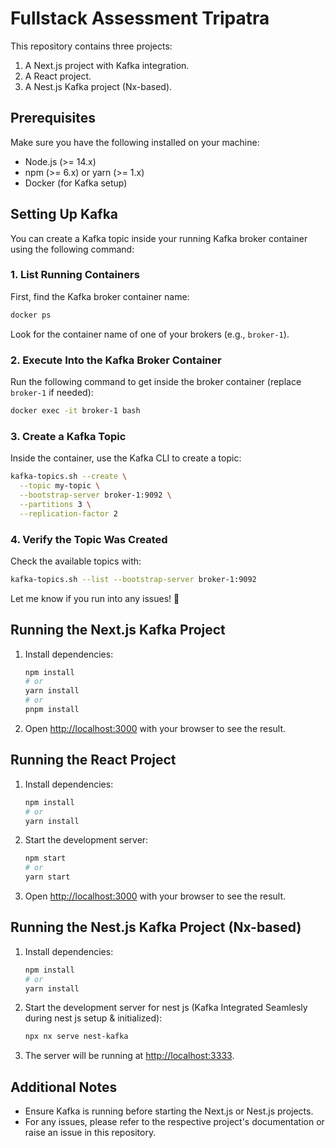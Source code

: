 # Fullstack Assessment Tripatra

This repository contains three projects:
1. A Next.js project with Kafka integration.
2. A React project.
3. A Nest.js Kafka project (Nx-based).

## Prerequisites

Make sure you have the following installed on your machine:
- Node.js (>= 14.x)
- npm (>= 6.x) or yarn (>= 1.x)
- Docker (for Kafka setup)

## Setting Up Kafka
You can create a Kafka topic inside your running Kafka broker container using the following command:

### **1. List Running Containers**  
First, find the Kafka broker container name:  
```sh
docker ps
```
Look for the container name of one of your brokers (e.g., `broker-1`).

### **2. Execute Into the Kafka Broker Container**  
Run the following command to get inside the broker container (replace `broker-1` if needed):  
```sh
docker exec -it broker-1 bash
```

### **3. Create a Kafka Topic**  
Inside the container, use the Kafka CLI to create a topic:  
```sh
kafka-topics.sh --create \
  --topic my-topic \
  --bootstrap-server broker-1:9092 \
  --partitions 3 \
  --replication-factor 2
```

### **4. Verify the Topic Was Created**  
Check the available topics with:  
```sh
kafka-topics.sh --list --bootstrap-server broker-1:9092
```

Let me know if you run into any issues! 🚀
## Running the Next.js Kafka Project

1. Install dependencies:
    ```sh
    npm install
    # or
    yarn install
    # or
    pnpm install
    ```

2. Open [http://localhost:3000](http://localhost:3000) with your browser to see the result.

## Running the React Project

1. Install dependencies:
    ```sh
    npm install
    # or
    yarn install
    ```

2. Start the development server:
    ```sh
    npm start
    # or
    yarn start
    ```

3. Open [http://localhost:3000](http://localhost:3000) with your browser to see the result.

## Running the Nest.js Kafka Project (Nx-based)
1. Install dependencies:
    ```sh
    npm install
    # or
    yarn install
    ```

2. Start the development server for nest js (Kafka Integrated Seamlesly during nest js setup & initialized):
    ```sh
    npx nx serve nest-kafka
    ```

3. The server will be running at [http://localhost:3333](http://localhost:3333).

## Additional Notes

- Ensure Kafka is running before starting the Next.js or Nest.js projects.
- For any issues, please refer to the respective project's documentation or raise an issue in this repository.

